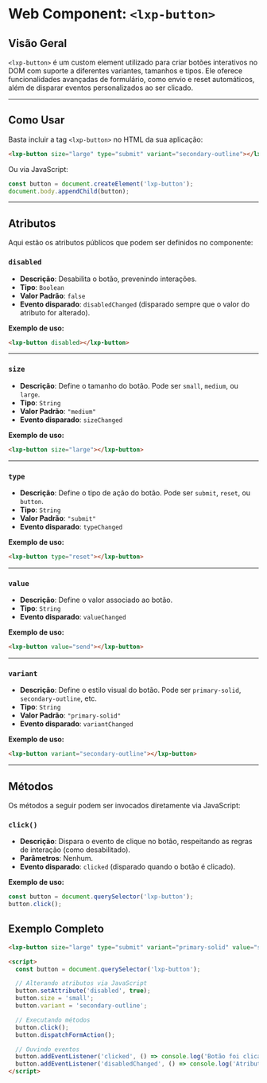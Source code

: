 # Web Component: `<lxp-button>`

## Visão Geral
`<lxp-button>` é um custom element utilizado para criar botões interativos no DOM com suporte a diferentes variantes, tamanhos e tipos. Ele oferece funcionalidades avançadas de formulário, como envio e reset automáticos, além de disparar eventos personalizados ao ser clicado.

---

## Como Usar

Basta incluir a tag `<lxp-button>` no HTML da sua aplicação:

```html
<lxp-button size="large" type="submit" variant="secondary-outline"></lxp-button>
```

Ou via JavaScript:

```javascript
const button = document.createElement('lxp-button');
document.body.appendChild(button);
```

---

## Atributos

Aqui estão os atributos públicos que podem ser definidos no componente:

### `disabled`
- **Descrição**: Desabilita o botão, prevenindo interações.  
- **Tipo**: `Boolean`  
- **Valor Padrão**: `false`  
- **Evento disparado**: `disabledChanged` (disparado sempre que o valor do atributo for alterado).

**Exemplo de uso:**

```html
<lxp-button disabled></lxp-button>
```

---

### `size`
- **Descrição**: Define o tamanho do botão. Pode ser `small`, `medium`, ou `large`.  
- **Tipo**: `String`  
- **Valor Padrão**: `"medium"`  
- **Evento disparado**: `sizeChanged`

**Exemplo de uso:**

```html
<lxp-button size="large"></lxp-button>
```

---

### `type`
- **Descrição**: Define o tipo de ação do botão. Pode ser `submit`, `reset`, ou `button`.  
- **Tipo**: `String`  
- **Valor Padrão**: `"submit"`  
- **Evento disparado**: `typeChanged`

**Exemplo de uso:**

```html
<lxp-button type="reset"></lxp-button>
```

---

### `value`
- **Descrição**: Define o valor associado ao botão.  
- **Tipo**: `String`  
- **Evento disparado**: `valueChanged`

**Exemplo de uso:**

```html
<lxp-button value="send"></lxp-button>
```

---

### `variant`
- **Descrição**: Define o estilo visual do botão. Pode ser `primary-solid`, `secondary-outline`, etc.  
- **Tipo**: `String`  
- **Valor Padrão**: `"primary-solid"`  
- **Evento disparado**: `variantChanged`

**Exemplo de uso:**

```html
<lxp-button variant="secondary-outline"></lxp-button>
```

---

## Métodos

Os métodos a seguir podem ser invocados diretamente via JavaScript:

### `click()`
- **Descrição**: Dispara o evento de clique no botão, respeitando as regras de interação (como desabilitado).  
- **Parâmetros**: Nenhum.  
- **Evento disparado**: `clicked` (disparado quando o botão é clicado).

**Exemplo de uso:**

```javascript
const button = document.querySelector('lxp-button');
button.click();
```

## Exemplo Completo

```html
<lxp-button size="large" type="submit" variant="primary-solid" value="send"></lxp-button>

<script>
  const button = document.querySelector('lxp-button');

  // Alterando atributos via JavaScript
  button.setAttribute('disabled', true);
  button.size = 'small';
  button.variant = 'secondary-outline';

  // Executando métodos
  button.click();
  button.dispatchFormAction();

  // Ouvindo eventos
  button.addEventListener('clicked', () => console.log('Botão foi clicado!'));
  button.addEventListener('disabledChanged', () => console.log('Atributo disabled alterado!'));
</script>
```
